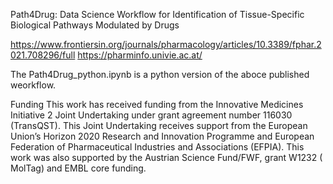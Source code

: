 Path4Drug: Data Science Workflow for Identification of Tissue-Specific Biological Pathways Modulated by Drugs

https://www.frontiersin.org/journals/pharmacology/articles/10.3389/fphar.2021.708296/full
https://pharminfo.univie.ac.at/

The Path4Drug_python.ipynb is a python version of the aboce published weorkflow.

Funding
This work has received funding from the Innovative Medicines Initiative 2 Joint Undertaking under grant agreement number 116030 (TransQST). 
This Joint Undertaking receives support from the European Union’s Horizon 2020 Research and Innovation Programme and European Federation of Pharmaceutical Industries and Associations (EFPIA). 
This work was also supported by the Austrian Science Fund/FWF, grant W1232 ( MolTag) and EMBL core funding.
